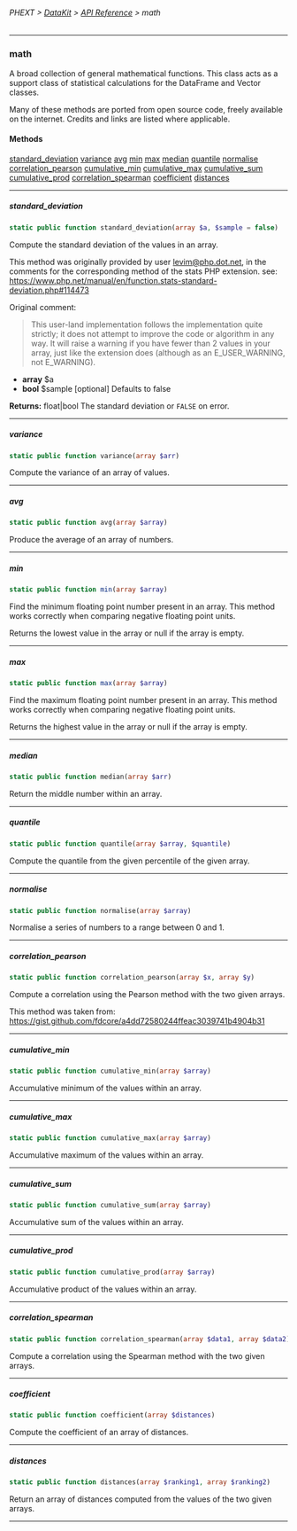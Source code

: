 ###### PHEXT > [DataKit](../README.md) > [API Reference](index.md) > math
------
### math
A broad collection of general mathematical functions. This class acts as a support class of statistical calculations for the DataFrame and Vector classes.

Many of these methods are ported from open source code, freely available on the internet. Credits and links are listed where applicable.
#### Methods
[standard_deviation](#standard_deviation)
[variance](#variance)
[avg](#avg)
[min](#min)
[max](#max)
[median](#median)
[quantile](#quantile)
[normalise](#normalise)
[correlation_pearson](#correlation_pearson)
[cumulative_min](#cumulative_min)
[cumulative_max](#cumulative_max)
[cumulative_sum](#cumulative_sum)
[cumulative_prod](#cumulative_prod)
[correlation_spearman](#correlation_spearman)
[coefficient](#coefficient)
[distances](#distances)

------
##### standard_deviation
```php
static public function standard_deviation(array $a, $sample = false) 
```
Compute the standard deviation of the values in an array.

This method was originally provided by user levim@php.dot.net, in the comments for the corresponding method of the stats PHP extension. see: https://www.php.net/manual/en/function.stats-standard-deviation.php#114473

Original comment:

> This user-land implementation follows the implementation quite strictly;
it does not attempt to improve the code or algorithm in any way. It will
raise a warning if you have fewer than 2 values in your array, just like
the extension does (although as an E_USER_WARNING, not E_WARNING).
>

- **array** $a
- **bool** $sample [optional] Defaults to false

**Returns:**  float|bool The standard deviation or `FALSE` on error.


------
##### variance
```php
static public function variance(array $arr) 
```
Compute the variance of an array of values.


------
##### avg
```php
static public function avg(array $array) 
```
Produce the average of an array of numbers.


------
##### min
```php
static public function min(array $array) 
```
Find the minimum floating point number present in an array. This method works correctly when comparing negative floating point units.

Returns the lowest value in the array or null if the array is empty.


------
##### max
```php
static public function max(array $array) 
```
Find the maximum floating point number present in an array. This method works correctly when comparing negative floating point units.

Returns the highest value in the array or null if the array is empty.


------
##### median
```php
static public function median(array $arr) 
```
Return the middle number within an array.


------
##### quantile
```php
static public function quantile(array $array, $quantile) 
```
Compute the quantile from the given percentile of the given array.


------
##### normalise
```php
static public function normalise(array $array) 
```
Normalise a series of numbers to a range between 0 and 1.


------
##### correlation_pearson
```php
static public function correlation_pearson(array $x, array $y) 
```
Compute a correlation using the Pearson method with the two given arrays.

This method was taken from: https://gist.github.com/fdcore/a4dd72580244ffeac3039741b4904b31


------
##### cumulative_min
```php
static public function cumulative_min(array $array) 
```
Accumulative minimum of the values within an array.


------
##### cumulative_max
```php
static public function cumulative_max(array $array) 
```
Accumulative maximum of the values within an array.


------
##### cumulative_sum
```php
static public function cumulative_sum(array $array) 
```
Accumulative sum of the values within an array.


------
##### cumulative_prod
```php
static public function cumulative_prod(array $array) 
```
Accumulative product of the values within an array.


------
##### correlation_spearman
```php
static public function correlation_spearman(array $data1, array $data2) 
```
Compute a correlation using the Spearman method with the two given arrays.


------
##### coefficient
```php
static public function coefficient(array $distances) 
```
Compute the coefficient of an array of distances.


------
##### distances
```php
static public function distances(array $ranking1, array $ranking2) 
```
Return an array of distances computed from the values of the two given arrays.


------

